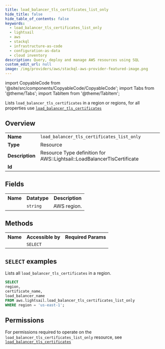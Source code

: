 ```yaml
---
title: load_balancer_tls_certificates_list_only
hide_title: false
hide_table_of_contents: false
keywords:
  - load_balancer_tls_certificates_list_only
  - lightsail
  - aws
  - stackql
  - infrastructure-as-code
  - configuration-as-data
  - cloud inventory
description: Query, deploy and manage AWS resources using SQL
custom_edit_url: null
image: /img/providers/aws/stackql-aws-provider-featured-image.png
---
```


import CopyableCode from '@site/src/components/CopyableCode/CopyableCode';
import Tabs from '@theme/Tabs';
import TabItem from '@theme/TabItem';

Lists <code>load_balancer_tls_certificates</code> in a region or regions, for all properties use <a href="/providers/aws/serviceName/load_balancer_tls_certificates/"><code>load_balancer_tls_certificates</code></a>

## Overview
<table><tbody>
<tr><td><b>Name</b></td><td><code>load_balancer_tls_certificates_list_only</code></td></tr>
<tr><td><b>Type</b></td><td>Resource</td></tr>
<tr><td><b>Description</b></td><td>Resource Type definition for AWS::Lightsail::LoadBalancerTlsCertificate</td></tr>
<tr><td><b>Id</b></td><td><CopyableCode code="aws.lightsail.load_balancer_tls_certificates_list_only" /></td></tr>
</tbody></table>

## Fields
<table><tbody><tr><th>Name</th><th>Datatype</th><th>Description</th></tr><tr><td><CopyableCode code="region" /></td><td><code>string</code></td><td>AWS region.</td></tr>
</tbody></table>

## Methods

<table><tbody>
  <tr>
    <th>Name</th>
    <th>Accessible by</th>
    <th>Required Params</th>
  </tr>
  <tr>
    <td><CopyableCode code="list_resources" /></td>
    <td><code>SELECT</code></td>
    <td><CopyableCode code="region" /></td>
  </tr>
</tbody></table>

## `SELECT` examples
Lists all <code>load_balancer_tls_certificates</code> in a region.
```sql
SELECT
region,
certificate_name,
load_balancer_name
FROM aws.lightsail.load_balancer_tls_certificates_list_only
WHERE region = 'us-east-1';
```


## Permissions

For permissions required to operate on the <code>load_balancer_tls_certificates_list_only</code> resource, see <a href="/providers/aws/lightsail/load_balancer_tls_certificates/#permissions"><code>load_balancer_tls_certificates</code></a>


